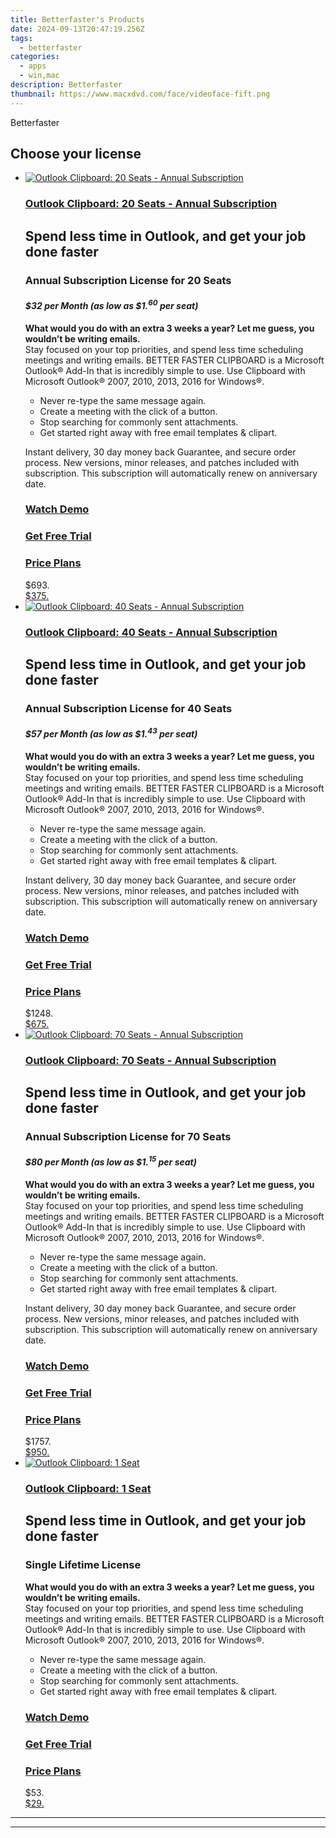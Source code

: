 ```yaml
---
title: Betterfaster's Products
date: 2024-09-13T20:47:19.256Z
tags: 
  - betterfaster
categories: 
  - apps
  - win,mac
description: Betterfaster
thumbnail: https://www.macxdvd.com/face/videoface-fift.png
---
```


Betterfaster

<!--__INIT__BEGIN__TAG__PRODUCTS__LIST__-->
<!--__INIT__END__TAG__PRODUCTS__LIST__-->

<!--__INIT__BEGIN__TAG__FEED_PRODUCTS__LIST__-->
## Choose your license

<div class="home-content-container">
  <ul class="home-article-list">
    <li class="home-article-item flex flex-row feedProduct">
      <div class="basis-1/3 lg:basis-1/4 xl:basis-1/5 relative flex justify-center items-center overflow-hidden">
                <a href="" class="w-24 h-24 md:w-28 md:h-28 lg:w-32 lg:h-32 xl:w-42 xl:h-42 max-w-24 max-h-24 md:max-w-28 md:max-h-28 lg:max-w-32 lg:max-h-32 xl:max-w-42 xl:max-h-42 -pt-2">
          <img src="https://thmb.techidaily.com/056b5dc5bf38553fc5e62980ac558058cdfef6fae043dca04e140a16eeec969f.jpg" alt="Outlook Clipboard: 20 Seats - Annual Subscription" class="relative w-full h-full rounded-full object-cover dark:brightness-75 -mt-4 p-4">
        </a>
              </div>
      <div class="flex flex-col gap-5 px-7 pb-7 basis-2/3 lg:basis-3/4 xl:basis-4/5  pt-5">
        <h3 class="home-article-title"><a href="">Outlook Clipboard: 20 Seats - Annual Subscription</a></h3>
        <div class="home-article-content markdown-body">
                  <html><head></head><body><h2>
	Spend less time in Outlook, and get your job done faster</h2>
<h3>
	Annual Subscription License for 20 Seats</h3>
<h4>
	<em>$32 per Month (as low as $1.<span style="font-size: smaller; vertical-align: super;">60</span> per seat)</em></h4>
<p>
	<strong>What would you do with an extra 3 weeks a year? Let me guess, you wouldn’t be writing emails.</strong><br>
	Stay focused on your top priorities, and spend less time scheduling meetings and writing emails. BETTER FASTER CLIPBOARD is a Microsoft Outlook® Add-In that is incredibly simple to use. Use Clipboard with Microsoft Outlook® 2007, 2010, 2013, 2016 for Windows®.</p>
<ul>
	<li>
		Never re-type the same message again.</li>
	<li>
		Create a meeting with the click of a button.</li>
	<li>
		Stop searching for commonly sent attachments.</li>
	<li>
		Get started right away with free email templates &amp; clipart.</li>
</ul>
<p>
	Instant delivery, 30 day money back Guarantee, and secure order process. New versions, minor releases, and patches included with subscription. This subscription will automatically renew on anniversary date.</p>
<h3>
	<a href="https://www.betterfaster.solutions/clipboard-for-outlook/#Video" target="_blank">Watch Demo</a></h3>
<h3>
	<a href="https://www.betterfaster.solutions/downloads/#clipboard" target="_blank">Get Free Trial</a></h3>
<h3>
	<a href="https://www.betterfaster.solutions/clipboard-for-outlook/#PricePlan" target="_blank">Price Plans</a></h3></body></html>                </div>
        <div class="flex flex-row feedProduct-Price">
          <div class="feedProduct-Price--Old">
            <span class="feedProduct-Price--Currency">$</span>693<span class="feedProduct-Price--Cents">.</span>
          </div>
          <div class="">
            <a href="">
            <span class="feedProduct-Price--Currency">$</span>375<span class="feedProduct-Price--Cents">.</span>
            </a>
          </div>
        </div>
      </div>
    </li>
    <li class="home-article-item flex flex-row feedProduct">
      <div class="basis-1/3 lg:basis-1/4 xl:basis-1/5 relative flex justify-center items-center overflow-hidden">
                <a href="" class="w-24 h-24 md:w-28 md:h-28 lg:w-32 lg:h-32 xl:w-42 xl:h-42 max-w-24 max-h-24 md:max-w-28 md:max-h-28 lg:max-w-32 lg:max-h-32 xl:max-w-42 xl:max-h-42 -pt-2">
          <img src="https://thmb.techidaily.com/056b5dc5bf38553fc5e62980ac558058cdfef6fae043dca04e140a16eeec969f.jpg" alt="Outlook Clipboard: 40 Seats - Annual Subscription" class="relative w-full h-full rounded-full object-cover dark:brightness-75 -mt-4 p-4">
        </a>
              </div>
      <div class="flex flex-col gap-5 px-7 pb-7 basis-2/3 lg:basis-3/4 xl:basis-4/5  pt-5">
        <h3 class="home-article-title"><a href="">Outlook Clipboard: 40 Seats - Annual Subscription</a></h3>
        <div class="home-article-content markdown-body">
                  <html><head></head><body><h2>
	Spend less time in Outlook, and get your job done faster</h2>
<h3>
	Annual Subscription License for 40 Seats</h3>
<h4>
	<em>$57 per Month (as low as $1.<span style="font-size: smaller; vertical-align: super;">43</span> per seat)</em></h4>
<p>
	<strong>What would you do with an extra 3 weeks a year? Let me guess, you wouldn’t be writing emails.</strong><br>
	Stay focused on your top priorities, and spend less time scheduling meetings and writing emails. BETTER FASTER CLIPBOARD is a Microsoft Outlook® Add-In that is incredibly simple to use. Use Clipboard with Microsoft Outlook® 2007, 2010, 2013, 2016 for Windows®.</p>
<ul>
	<li>
		Never re-type the same message again.</li>
	<li>
		Create a meeting with the click of a button.</li>
	<li>
		Stop searching for commonly sent attachments.</li>
	<li>
		Get started right away with free email templates &amp; clipart.</li>
</ul>
<p>
	Instant delivery, 30 day money back Guarantee, and secure order process. New versions, minor releases, and patches included with subscription. This subscription will automatically renew on anniversary date.</p>
<h3>
	<a href="https://www.betterfaster.solutions/clipboard-for-outlook/#Video" target="_blank">Watch Demo</a></h3>
<h3>
	<a href="https://www.betterfaster.solutions/downloads/#clipboard" target="_blank">Get Free Trial</a></h3>
<h3>
	<a href="https://www.betterfaster.solutions/clipboard-for-outlook/#PricePlan" target="_blank">Price Plans</a></h3></body></html>                </div>
        <div class="flex flex-row feedProduct-Price">
          <div class="feedProduct-Price--Old">
            <span class="feedProduct-Price--Currency">$</span>1248<span class="feedProduct-Price--Cents">.</span>
          </div>
          <div class="">
            <a href="">
            <span class="feedProduct-Price--Currency">$</span>675<span class="feedProduct-Price--Cents">.</span>
            </a>
          </div>
        </div>
      </div>
    </li>
    <li class="home-article-item flex flex-row feedProduct">
      <div class="basis-1/3 lg:basis-1/4 xl:basis-1/5 relative flex justify-center items-center overflow-hidden">
                <a href="" class="w-24 h-24 md:w-28 md:h-28 lg:w-32 lg:h-32 xl:w-42 xl:h-42 max-w-24 max-h-24 md:max-w-28 md:max-h-28 lg:max-w-32 lg:max-h-32 xl:max-w-42 xl:max-h-42 -pt-2">
          <img src="https://thmb.techidaily.com/056b5dc5bf38553fc5e62980ac558058cdfef6fae043dca04e140a16eeec969f.jpg" alt="Outlook Clipboard: 70 Seats - Annual Subscription" class="relative w-full h-full rounded-full object-cover dark:brightness-75 -mt-4 p-4">
        </a>
              </div>
      <div class="flex flex-col gap-5 px-7 pb-7 basis-2/3 lg:basis-3/4 xl:basis-4/5  pt-5">
        <h3 class="home-article-title"><a href="">Outlook Clipboard: 70 Seats - Annual Subscription</a></h3>
        <div class="home-article-content markdown-body">
                  <html><head></head><body><h2>
	Spend less time in Outlook, and get your job done faster</h2>
<h3>
	Annual Subscription License for 70 Seats</h3>
<h4>
	<em>$80 per Month (as low as $1.<span style="font-size: smaller; vertical-align: super;">15</span> per seat)</em></h4>
<p>
	<strong>What would you do with an extra 3 weeks a year? Let me guess, you wouldn’t be writing emails.</strong><br>
	Stay focused on your top priorities, and spend less time scheduling meetings and writing emails. BETTER FASTER CLIPBOARD is a Microsoft Outlook® Add-In that is incredibly simple to use. Use Clipboard with Microsoft Outlook® 2007, 2010, 2013, 2016 for Windows®.</p>
<ul>
	<li>
		Never re-type the same message again.</li>
	<li>
		Create a meeting with the click of a button.</li>
	<li>
		Stop searching for commonly sent attachments.</li>
	<li>
		Get started right away with free email templates &amp; clipart.</li>
</ul>
<p>
	Instant delivery, 30 day money back Guarantee, and secure order process. New versions, minor releases, and patches included with subscription. This subscription will automatically renew on anniversary date.</p>
<h3>
	<a href="https://www.betterfaster.solutions/clipboard-for-outlook/#Video" target="_blank">Watch Demo</a></h3>
<h3>
	<a href="https://www.betterfaster.solutions/downloads/#clipboard" target="_blank">Get Free Trial</a></h3>
<h3>
	<a href="https://www.betterfaster.solutions/clipboard-for-outlook/#PricePlan" target="_blank">Price Plans</a></h3></body></html>                </div>
        <div class="flex flex-row feedProduct-Price">
          <div class="feedProduct-Price--Old">
            <span class="feedProduct-Price--Currency">$</span>1757<span class="feedProduct-Price--Cents">.</span>
          </div>
          <div class="">
            <a href="">
            <span class="feedProduct-Price--Currency">$</span>950<span class="feedProduct-Price--Cents">.</span>
            </a>
          </div>
        </div>
      </div>
    </li>
    <li class="home-article-item flex flex-row feedProduct">
      <div class="basis-1/3 lg:basis-1/4 xl:basis-1/5 relative flex justify-center items-center overflow-hidden">
                <a href="" class="w-24 h-24 md:w-28 md:h-28 lg:w-32 lg:h-32 xl:w-42 xl:h-42 max-w-24 max-h-24 md:max-w-28 md:max-h-28 lg:max-w-32 lg:max-h-32 xl:max-w-42 xl:max-h-42 -pt-2">
          <img src="https://thmb.techidaily.com/056b5dc5bf38553fc5e62980ac558058cdfef6fae043dca04e140a16eeec969f.jpg" alt="Outlook Clipboard: 1 Seat" class="relative w-full h-full rounded-full object-cover dark:brightness-75 -mt-4 p-4">
        </a>
              </div>
      <div class="flex flex-col gap-5 px-7 pb-7 basis-2/3 lg:basis-3/4 xl:basis-4/5  pt-5">
        <h3 class="home-article-title"><a href="">Outlook Clipboard: 1 Seat</a></h3>
        <div class="home-article-content markdown-body">
                  <html><head></head><body><h2>
	Spend less time in Outlook, and get your job done faster</h2>
<h3>
	Single Lifetime License</h3>
<p>
	<strong>What would you do with an extra 3 weeks a year? Let me guess, you wouldn’t be writing emails.</strong><br>
	Stay focused on your top priorities, and spend less time scheduling meetings and writing emails. BETTER FASTER CLIPBOARD is a Microsoft Outlook® Add-In that is incredibly simple to use. Use Clipboard with Microsoft Outlook® 2007, 2010, 2013, 2016 for Windows®.</p>
<ul>
	<li>
		Never re-type the same message again.</li>
	<li>
		Create a meeting with the click of a button.</li>
	<li>
		Stop searching for commonly sent attachments.</li>
	<li>
		Get started right away with free email templates &amp; clipart.</li>
</ul>
<h3>
	<a href="https://www.betterfaster.solutions/clipboard-for-outlook/#Video" target="_blank">Watch Demo</a></h3>
<h3>
	<a href="https://www.betterfaster.solutions/downloads/#clipboard" target="_blank">Get Free Trial</a></h3>
<h3>
	<a href="https://www.betterfaster.solutions/clipboard-for-outlook/#PricePlan" target="_blank">Price Plans</a></h3></body></html>                </div>
        <div class="flex flex-row feedProduct-Price">
          <div class="feedProduct-Price--Old">
            <span class="feedProduct-Price--Currency">$</span>53<span class="feedProduct-Price--Cents">.</span>
          </div>
          <div class="">
            <a href="">
            <span class="feedProduct-Price--Currency">$</span>29<span class="feedProduct-Price--Cents">.</span>
            </a>
          </div>
        </div>
      </div>
    </li>
  </ul>
</div>

<hr><!--__INIT__END__TAG__FEED_PRODUCTS__LIST__-->

<hr>

<ins class="adsbygoogle"
      style="display:block"
      data-ad-client="ca-pub-7571918770474297"
      data-ad-slot="8358498916"
      data-ad-format="auto"
      data-full-width-responsive="true"></ins>



